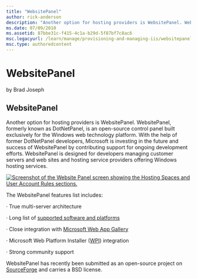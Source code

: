 ```yaml
---
title: "WebsitePanel"
author: rick-anderson
description: "Another option for hosting providers is WebsitePanel. WebsitePanel, formerly known as DotNetPanel, is an open-source control panel built exclusively for the..."
ms.date: 07/09/2010
ms.assetid: 87bbe31c-f415-4c1a-b29d-5f87bf7c8ac6
msc.legacyurl: /learn/manage/provisioning-and-managing-iis/websitepanel
msc.type: authoredcontent
---
```

# WebsitePanel

by Brad Joseph

## WebsitePanel

Another option for hosting providers is WebsitePanel. WebsitePanel, formerly known as DotNetPanel, is an open-source control panel built exclusively for the Windows web technology platform. With the help of former DotNetPanel developers, Microsoft is investing in the future and success of WebsitePanel by contributing support for ongoing development efforts. WebsitePanel is designed for developers managing customer servers and web sites and hosting service providers offering Windows hosting services.

[![Screenshot of the Website Panel screen showing the Hosting Spaces and User Account Rules sections.](websitepanel/_static/image2.png)](websitepanel/_static/image1.png)

The WebsitePanel features list includes:

· True multi-server architecture

· Long list of [supported software and platforms](http://websitepanel.net/SupportedSoftware.aspx)

· Close integration with [Microsoft Web App Gallery](https://www.microsoft.com/web/gallery/Categories.aspx)

· Microsoft Web Platform Installer ([WPI](https://www.microsoft.com/web/gallery/Categories.aspx)) integration

· Strong community support

WebsitePanel has recently been submitted as an open-source project on [SourceForge](https://sourceforge.net/projects/websitepanel/) and carries a BSD license.
